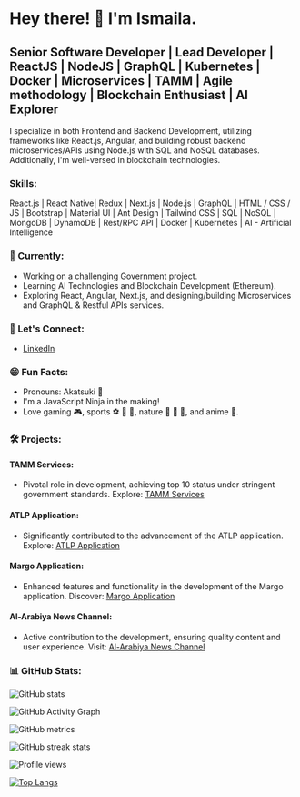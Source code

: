 
# Hey there! 👋 I'm Ismaila.

## Senior Software Developer | Lead Developer | ReactJS | NodeJS | GraphQL | Kubernetes | Docker | Microservices | TAMM | Agile methodology | Blockchain Enthusiast | AI Explorer

I specialize in both Frontend and Backend Development, utilizing frameworks like React.js, Angular, and building robust backend microservices/APIs using Node.js with SQL and NoSQL databases. Additionally, I'm well-versed in blockchain technologies.

### Skills:
React.js | React Native| Redux | Next.js | Node.js | GraphQL | HTML / CSS / JS | Bootstrap | Material UI | Ant Design | Tailwind CSS | SQL | NoSQL | MongoDB | DynamoDB | Rest/RPC API | Docker | Kubernetes | AI - Artificial Intelligence

### 🚀 Currently:
- Working on a challenging Government project.
- Learning AI Technologies and Blockchain Development (Ethereum).
- Exploring React, Angular, Next.js, and designing/building Microservices and GraphQL & Restful APIs services.

### 💬 Let's Connect:
- [LinkedIn](https://www.linkedin.com/in/ismaila-sylla-04377b126/)

### 😄 Fun Facts:
- Pronouns: Akatsuki 🥷
- I'm a JavaScript Ninja in the making!
- Love gaming 🎮, sports ⚽️ 🏀 🏉, nature 🌴 🌳 🌺, and anime 🥷.

### 🛠️ Projects:
#### TAMM Services:
- Pivotal role in development, achieving top 10 status under stringent government standards.
  Explore: [TAMM Services](https://www.tamm.abudhabi/)

#### ATLP Application:
- Significantly contributed to the advancement of the ATLP application.
  Explore: [ATLP Application](https://www.atlp.ae/en)

#### Margo Application:
- Enhanced features and functionality in the development of the Margo application.
  Discover: [Margo Application](https://www.margohub.com/)

#### Al-Arabiya News Channel:
- Active contribution to the development, ensuring quality content and user experience.
  Visit: [Al-Arabiya News Channel](https://english.alarabiya.net/?_gl=1*u88szo*_ga*NjM0OTExNjk1LjE3MDkxNzMyNTk.*_ga_576H90FZVV*MTcwOTE3MzI1OS4xLjAuMTcwOTE3MzI1OS42MC4wLjA.)

### 📊 GitHub Stats:
![GitHub stats](https://github-readme-stats.vercel.app/api?username=ismailasylla&show_icons=true&count_private=true)

![GitHub Activity Graph](https://activity-graph.herokuapp.com/graph?username=ismailasylla)

![GitHub metrics](https://metrics.lecoq.io/ismailasylla)

![GitHub streak stats](https://github-readme-streak-stats.herokuapp.com/?user=ismailasylla)

![Profile views](https://gpvc.arturio.dev/ismailasylla)

[![Top Langs](https://github-readme-stats.vercel.app/api/top-langs/?username=ismailasylla)](https://github.com/anuraghazra/github-readme-stats)
